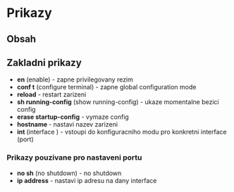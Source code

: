 # Prikazy
## Obsah



## Zakladni prikazy
- **en** (enable) - zapne privilegovany rezim
- **conf t** (configure terminal) - zapne global configuration mode
- **reload** - restart zarizeni
- **sh running-config** (show running-config) - ukaze momentalne bezici config
- **erase startup-config** - vymaze config
- **hostname <nazev>** - nastavi nazev zarizeni
- **int <port>** (interface <port>) - vstoupi do konfiguracniho modu pro konkretni interface (port)
### Prikazy pouzivane pro nastaveni portu
- **no sh** (no shutdown) - no shutdown
- **ip address** - nastavi ip adresu na dany interface
